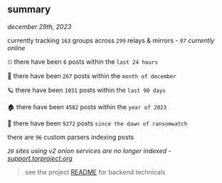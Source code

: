 
## summary
_december 29th, 2023_

currently tracking `163` groups across `299` relays & mirrors - _`97` currently online_

⏲ there have been `6` posts within the `last 24 hours`

🦈 there have been `267` posts within the `month of december`

🪐 there have been `1031` posts within the `last 90 days`

🏚 there have been `4582` posts within the `year of 2023`

🦕 there have been `9272` posts `since the dawn of ransomwatch`

there are `96` custom parsers indexing posts

_`20` sites using v2 onion services are no longer indexed - [support.torproject.org](https://support.torproject.org/onionservices/v2-deprecation/)_

> see the project [README](https://github.com/joshhighet/ransomwatch#ransomwatch--) for backend technicals

